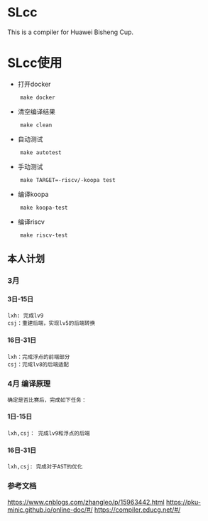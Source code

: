 # SLcc
This is a compiler for Huawei Bisheng Cup.

# SLcc使用

* 打开docker
```shell
    make docker
```
* 清空编译结果
```shell
    make clean
```
* 自动测试
```shell
    make autotest
```
* 手动测试
```shell
    make TARGET=-riscv/-koopa test
```
* 编译koopa
```shell
    make koopa-test
```
* 编译riscv
```shell
    make riscv-test
```

## 本人计划
### 3月 
#### 3日-15日
    lxh: 完成lv9
    csj：重建后端，实现lv5的后端转换
#### 16日-31日
    lxh：完成浮点的前端部分
    csj：完成lv8的后端适配

### 4月 编译原理
    确定是否比赛后，完成如下任务：
#### 1日-15日
    lxh,csj： 完成lv9和浮点的后端

#### 16日-31日
    lxh,csj: 完成对于AST的优化

### 参考文档

https://www.cnblogs.com/zhangleo/p/15963442.html
https://pku-minic.github.io/online-doc/#/
https://compiler.educg.net/#/

